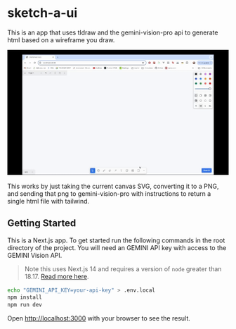 # sketch-a-ui

This is an app that uses tldraw and the gemini-vision-pro api to generate html based on a wireframe you draw.

![A demo of the app](./demo.gif)

This works by just taking the current canvas SVG, converting it to a PNG, and sending that png to gemini-vision-pro with instructions to return a single html file with tailwind.

## Getting Started

This is a Next.js app. To get started run the following commands in the root directory of the project. You will need an GEMINI API key with access to the GEMINI Vision API.

> Note this uses Next.js 14 and requires a version of `node` greater than 18.17. [Read more here](https://nextjs.org/docs/pages/building-your-application/upgrading/version-14).

```bash
echo "GEMINI_API_KEY=your-api-key" > .env.local
npm install
npm run dev
```

Open [http://localhost:3000](http://localhost:3000) with your browser to see the result.
